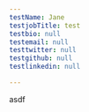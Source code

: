 ```yaml
---
testName: Jane
testjobTitle: test
testbio: null
testemail: null
testtwitter: null
testgithub: null
testlinkedin: null

---
```




<p>asdf</p>



